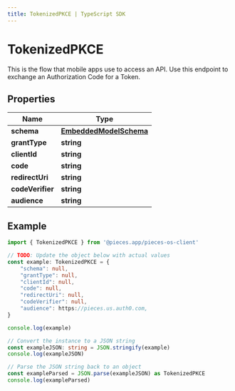 ```yaml
---
title: TokenizedPKCE | TypeScript SDK
---
```



# TokenizedPKCE

This is the flow that mobile apps use to access an API. Use this endpoint to exchange an Authorization Code for a Token.

## Properties

Name | Type
------------ | -------------
**schema** | [**EmbeddedModelSchema**](EmbeddedModelSchema)
**grantType** | **string**
**clientId** | **string**
**code** | **string**
**redirectUri** | **string**
**codeVerifier** | **string**
**audience** | **string**

## Example

```typescript
import { TokenizedPKCE } from '@pieces.app/pieces-os-client'

// TODO: Update the object below with actual values
const example: TokenizedPKCE = {
    "schema": null,
    "grantType": null,
    "clientId": null,
    "code": null,
    "redirectUri": null,
    "codeVerifier": null,
    "audience": https://pieces.us.auth0.com,
}

console.log(example)

// Convert the instance to a JSON string
const exampleJSON: string = JSON.stringify(example)
console.log(exampleJSON)

// Parse the JSON string back to an object
const exampleParsed = JSON.parse(exampleJSON) as TokenizedPKCE
console.log(exampleParsed)
```



